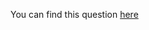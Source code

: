 You can find this question [here](https://www.hackerrank.com/challenges/weather-observation-station-20/problem)
